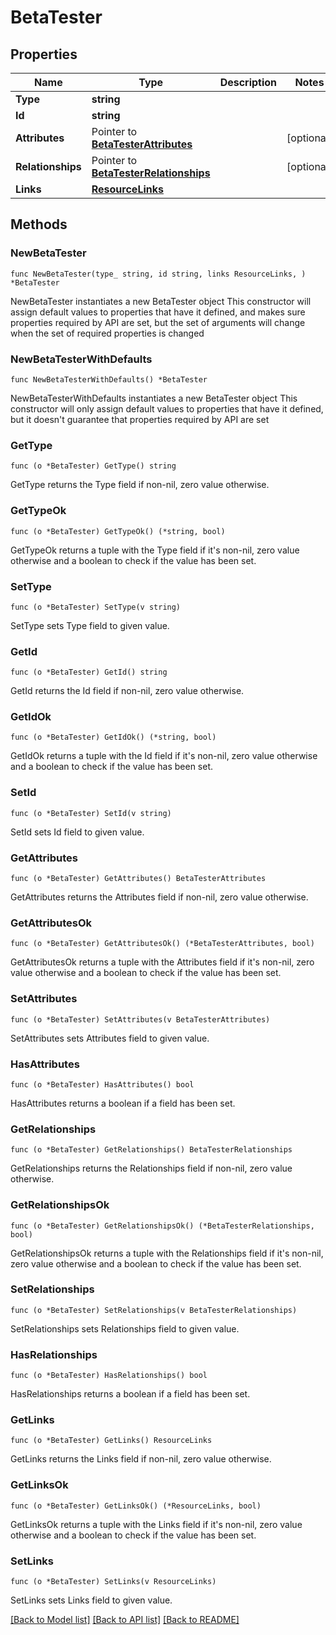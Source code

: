 # BetaTester

## Properties

Name | Type | Description | Notes
------------ | ------------- | ------------- | -------------
**Type** | **string** |  | 
**Id** | **string** |  | 
**Attributes** | Pointer to [**BetaTesterAttributes**](BetaTester_attributes.md) |  | [optional] 
**Relationships** | Pointer to [**BetaTesterRelationships**](BetaTester_relationships.md) |  | [optional] 
**Links** | [**ResourceLinks**](ResourceLinks.md) |  | 

## Methods

### NewBetaTester

`func NewBetaTester(type_ string, id string, links ResourceLinks, ) *BetaTester`

NewBetaTester instantiates a new BetaTester object
This constructor will assign default values to properties that have it defined,
and makes sure properties required by API are set, but the set of arguments
will change when the set of required properties is changed

### NewBetaTesterWithDefaults

`func NewBetaTesterWithDefaults() *BetaTester`

NewBetaTesterWithDefaults instantiates a new BetaTester object
This constructor will only assign default values to properties that have it defined,
but it doesn't guarantee that properties required by API are set

### GetType

`func (o *BetaTester) GetType() string`

GetType returns the Type field if non-nil, zero value otherwise.

### GetTypeOk

`func (o *BetaTester) GetTypeOk() (*string, bool)`

GetTypeOk returns a tuple with the Type field if it's non-nil, zero value otherwise
and a boolean to check if the value has been set.

### SetType

`func (o *BetaTester) SetType(v string)`

SetType sets Type field to given value.


### GetId

`func (o *BetaTester) GetId() string`

GetId returns the Id field if non-nil, zero value otherwise.

### GetIdOk

`func (o *BetaTester) GetIdOk() (*string, bool)`

GetIdOk returns a tuple with the Id field if it's non-nil, zero value otherwise
and a boolean to check if the value has been set.

### SetId

`func (o *BetaTester) SetId(v string)`

SetId sets Id field to given value.


### GetAttributes

`func (o *BetaTester) GetAttributes() BetaTesterAttributes`

GetAttributes returns the Attributes field if non-nil, zero value otherwise.

### GetAttributesOk

`func (o *BetaTester) GetAttributesOk() (*BetaTesterAttributes, bool)`

GetAttributesOk returns a tuple with the Attributes field if it's non-nil, zero value otherwise
and a boolean to check if the value has been set.

### SetAttributes

`func (o *BetaTester) SetAttributes(v BetaTesterAttributes)`

SetAttributes sets Attributes field to given value.

### HasAttributes

`func (o *BetaTester) HasAttributes() bool`

HasAttributes returns a boolean if a field has been set.

### GetRelationships

`func (o *BetaTester) GetRelationships() BetaTesterRelationships`

GetRelationships returns the Relationships field if non-nil, zero value otherwise.

### GetRelationshipsOk

`func (o *BetaTester) GetRelationshipsOk() (*BetaTesterRelationships, bool)`

GetRelationshipsOk returns a tuple with the Relationships field if it's non-nil, zero value otherwise
and a boolean to check if the value has been set.

### SetRelationships

`func (o *BetaTester) SetRelationships(v BetaTesterRelationships)`

SetRelationships sets Relationships field to given value.

### HasRelationships

`func (o *BetaTester) HasRelationships() bool`

HasRelationships returns a boolean if a field has been set.

### GetLinks

`func (o *BetaTester) GetLinks() ResourceLinks`

GetLinks returns the Links field if non-nil, zero value otherwise.

### GetLinksOk

`func (o *BetaTester) GetLinksOk() (*ResourceLinks, bool)`

GetLinksOk returns a tuple with the Links field if it's non-nil, zero value otherwise
and a boolean to check if the value has been set.

### SetLinks

`func (o *BetaTester) SetLinks(v ResourceLinks)`

SetLinks sets Links field to given value.



[[Back to Model list]](../README.md#documentation-for-models) [[Back to API list]](../README.md#documentation-for-api-endpoints) [[Back to README]](../README.md)


